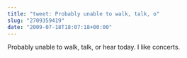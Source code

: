 ```yaml
---
title: "tweet: Probably unable to walk, talk, o"
slug: "2709359419"
date: "2009-07-18T18:07:18+00:00"
---
```

Probably unable to walk, talk, or hear today. I like concerts.